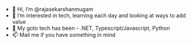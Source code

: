 - 👋 Hi, I’m @rajasekarshanmugam
- 👀 I’m interested in tech, learning each day and looking at ways to add value
- 💞️ My goto tech has been - .NET, Typescript/Javascript, Python
- 📫 Mail me if you have something in mind

